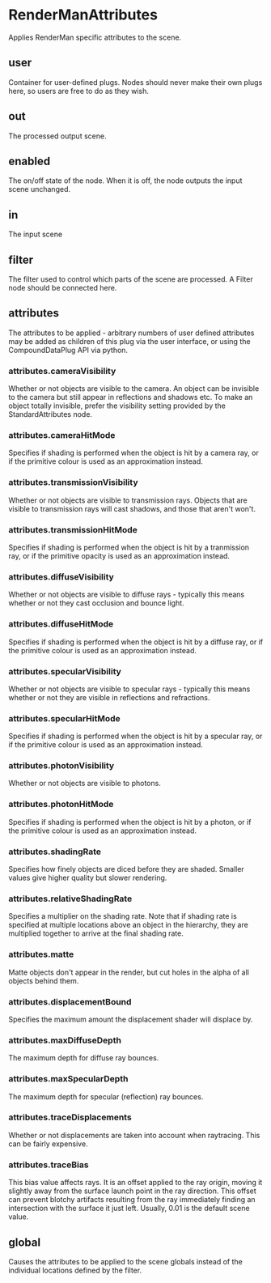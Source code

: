 # RenderManAttributes

Applies RenderMan specific attributes to the scene.

## user

 Container for user-defined plugs. Nodes
should never make their own plugs here,
so users are free to do as they wish.

## out

 The processed output scene.

## enabled

 The on/off state of the node. When it is off, the node outputs the input scene unchanged.

## in

 The input scene

## filter

 The filter used to control which parts of the scene are
processed. A Filter node should be connected here.

## attributes

 The attributes to be applied - arbitrary numbers of user defined
attributes may be added as children of this plug via the user
interface, or using the CompoundDataPlug API via python.

### attributes.cameraVisibility

 Whether or not objects are visible to the camera.
An object can be invisible to the camera but still
appear in reflections and shadows etc. To make an
object totally invisible, prefer the visibility
setting provided by the StandardAttributes node.

### attributes.cameraHitMode

 Specifies if shading is performed when the object
is hit by a camera ray, or if the primitive colour
is used as an approximation instead.

### attributes.transmissionVisibility

 Whether or not objects are visible to
transmission rays. Objects that are
visible to transmission rays will cast
shadows, and those that aren't won't.

### attributes.transmissionHitMode

 Specifies if shading is performed when the object
is hit by a tranmission ray, or if the primitive opacity
is used as an approximation instead.

### attributes.diffuseVisibility

 Whether or not objects are visible to
diffuse rays - typically this means whether
or not they cast occlusion and bounce light.

### attributes.diffuseHitMode

 Specifies if shading is performed when the object
is hit by a diffuse ray, or if the primitive colour
is used as an approximation instead.

### attributes.specularVisibility

 Whether or not objects are visible to
specular rays - typically this means whether
or not they are visible in reflections and
refractions.

### attributes.specularHitMode

 Specifies if shading is performed when the object
is hit by a specular ray, or if the primitive colour
is used as an approximation instead.

### attributes.photonVisibility

 Whether or not objects are visible to
photons.

### attributes.photonHitMode

 Specifies if shading is performed when the object
is hit by a photon, or if the primitive colour
is used as an approximation instead.

### attributes.shadingRate

 Specifies how finely objects are diced before they
are shaded. Smaller values give higher quality but
slower rendering.

### attributes.relativeShadingRate

 Specifies a multiplier on the shading rate. Note that
if shading rate is specified at multiple locations above
an object in the hierarchy, they are multiplied together
to arrive at the final shading rate.

### attributes.matte

 Matte objects don't appear in the render, but cut holes
in the alpha of all objects behind them.

### attributes.displacementBound

 Specifies the maximum amount the displacement shader will
displace by.

### attributes.maxDiffuseDepth

 The maximum depth for diffuse ray bounces.

### attributes.maxSpecularDepth

 The maximum depth for specular (reflection) ray bounces.

### attributes.traceDisplacements

 Whether or not displacements are taken into account
when raytracing. This can be fairly expensive.

### attributes.traceBias

 This bias value affects rays. It is an offset applied to the ray origin, moving it slightly away from the surface launch point in the ray direction. This offset can prevent blotchy artifacts resulting from the ray immediately finding an intersection with the surface it just left. Usually, 0.01 is the default scene value.

## global

 Causes the attributes to be applied to the scene globals
instead of the individual locations defined by the filter.

